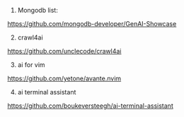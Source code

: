 1. Mongodb list: 

https://github.com/mongodb-developer/GenAI-Showcase


2. crawl4ai

https://github.com/unclecode/crawl4ai

3. ai for vim

https://github.com/yetone/avante.nvim

4. ai terminal assistant
   
https://github.com/boukeversteegh/ai-terminal-assistant
